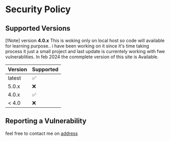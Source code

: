 # Security Policy

## Supported Versions

[!Note] version **4.0.x**
This is woking only on local host so code will available 
for learning purpose.. i have been working on it
since it's time taking process it just a small project and last update is 
currentely working with fwe vulnerablities. In feb 2024 the commplete version 
of this site is Available. 

| Version | Supported          |
| ------- | ------------------ |
| latest  | :white_check_mark: |
| 5.0.x   | :x:                |
| 4.0.x   | :white_check_mark: |
| < 4.0   | :x:                |

## Reporting a Vulnerability


feel free to contact me on [address](sardarattaunnabi@gmail.com|)
